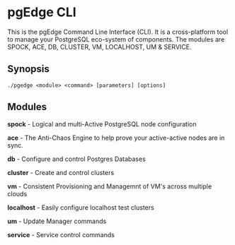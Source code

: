 # pgEdge CLI
This is the pgEdge Command Line Interface (CLI).  It is a cross-platform 
tool to manage your PostgreSQL eco-system of components.  The modules are 
SPOCK, ACE, DB, CLUSTER, VM, LOCALHOST, UM & SERVICE.


## Synopsis
    ./pgedge <module> <command> [parameters] [options] 

## Modules
**spock** - Logical and multi-Active PostgreSQL node configuration

**ace** - The Anti-Chaos Engine to help prove your active-active nodes are in sync.

**db** - Configure and control Postgres Databases

**cluster** - Create and control clusters 

**vm** - Consistent Provisioning and Managemnt of VM's across multiple clouds

**localhost** - Easily configure localhost test clusters

**um** - Update Manager commands

**service** - Service control commands

